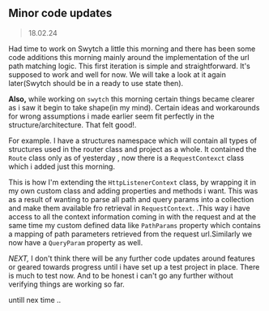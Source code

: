 
## Minor code updates  

>18.02.24

Had time to work on Swytch a little this morning and 
there has been some code additions this morning mainly around the implementation of the url path matching logic. 
This first iteration is simple and straightforward. It's supposed to work and well for now. We will take a look at it
again later(Swytch should be in a ready to use state then).


**Also,**
while working on `swytch` this morning certain things became clearer as i saw it  begin to take shape(in my mind).
Certain ideas and workarounds for wrong assumptions i made earlier seem fit perfectly in the structure/architecture.
That felt good!.

For example. I have a structures namespace which will contain all types of structures used in the router class
and project as a whole. It contained the `Route` class only as of yesterday , now there is a `RequestContexct` class
which i added just this morning.

This is how I'm extending the `HttpListenerContext` class, by wrapping it in my own custom class and adding properties 
and methods i want. This was as a result of wanting to parse all path and query params into  a collection and make
them available fro retrieval in `RequestContext`.
.This way i have access to all the  context information coming in with the request and at the same time
my custom defined data like  `PathParams` property which contains  a mapping of path parameters 
retrieved from the request url.Similarly we now have a `QueryParam` property as well.


*NEXT,*
I don't think there will be  any further code updates around features or geared towards progress
until i have set up a test project in place. There is much to test now.  And to be honest i can't go any further without
verifying things are working so far.

untill nex time ..


